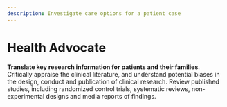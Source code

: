 ```yaml
---
description: Investigate care options for a patient case
---
```


# Health Advocate

**Translate key research information for patients and their families**.  
Critically appraise the clinical literature, and understand potential biases in the design, conduct and publication of clinical research. Review published studies, including randomized control trials, systematic reviews, non-experimental designs and media reports of findings.

